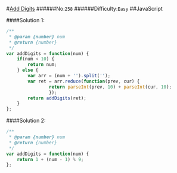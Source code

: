 #[Add Digits](https://leetcode.com/problems/add-digits/)
######No:`258`
######Difficulty:`Easy`
##JavaScript

####Solution 1:
```javascript
/**
 * @param {number} num
 * @return {number}
 */
var addDigits = function(num) {
    if(num < 10) {
        return num;
    } else {
        var arr = (num + '').split('');
        var ret = arr.reduce(function(prev, cur) {
                return parseInt(prev, 10) + parseInt(cur, 10);
                });
        return addDigits(ret);
    }
};
```


####Solution 2:
```javascript
/**
 * @param {number} num
 * @return {number}
 */
var addDigits = function(num) {
    return 1 + (num - 1) % 9;
};
```
